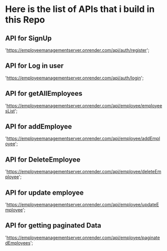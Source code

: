 # Here is the list of APIs that i build in this Repo

 ## API for SignUp
  'https://employeemanagementserver.onrender.com/api/auth/register';
 ## API for Log in user 
  'https://employeemanagementserver.onrender.com/api/auth/login';
 ## API for getAllEmployees
  'https://employeemanagementserver.onrender.com/api/employee/employeesList';
 ## API for addEmployee
  'https://employeemanagementserver.onrender.com/api/employee/addEmployee';
## API for DeleteEmployee
  'https://employeemanagementserver.onrender.com/api/employee/deleteEmployee';
## API for update employee
  'https://employeemanagementserver.onrender.com/api/employee/updateEmployee';
## API for getting paginated Data
  'https://employeemanagementserver.onrender.com/api/employee/paginatedEmployees';
